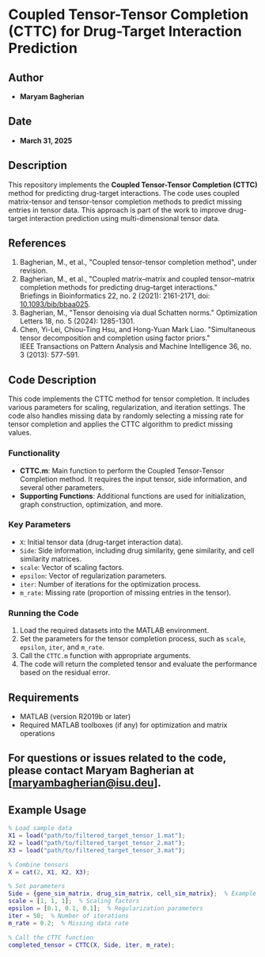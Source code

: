 # Coupled Tensor-Tensor Completion (CTTC) for Drug-Target Interaction Prediction

## Author
- **Maryam Bagherian**

## Date
- **March 31, 2025**

## Description
This repository implements the **Coupled Tensor-Tensor Completion (CTTC)** method for predicting drug-target interactions. The code uses coupled matrix-tensor and tensor-tensor completion methods to predict missing entries in tensor data. This approach is part of the work to improve drug-target interaction prediction using multi-dimensional tensor data.

## References

1. Bagherian, M., et al., "Coupled tensor-tensor completion method", under revision. 
2. Bagherian, M., et al., "Coupled matrix–matrix and coupled tensor–matrix completion methods for predicting drug–target interactions."  
   Briefings in Bioinformatics 22, no. 2 (2021): 2161-2171, doi: [10.1093/bib/bbaa025](https://doi.org/10.1093/bib/bbaa025).
3. Bagherian, M., "Tensor denoising via dual Schatten norms." Optimization Letters 18, no. 5 (2024): 1285-1301.
4. Chen, Yi-Lei, Chiou-Ting Hsu, and Hong-Yuan Mark Liao. "Simultaneous tensor decomposition and completion using factor priors."  
   IEEE Transactions on Pattern Analysis and Machine Intelligence 36, no. 3 (2013): 577-591.

## Code Description

This code implements the CTTC method for tensor completion. It includes various parameters for scaling, regularization, and iteration settings. The code also handles missing data by randomly selecting a missing rate for tensor completion and applies the CTTC algorithm to predict missing values.

### Functionality
- **CTTC.m**: Main function to perform the Coupled Tensor-Tensor Completion method. It requires the input tensor, side information, and several other parameters.
- **Supporting Functions**: Additional functions are used for initialization, graph construction, optimization, and more.

### Key Parameters
- `X`: Initial tensor data (drug-target interaction data).
- `Side`: Side information, including drug similarity, gene similarity, and cell similarity matrices.
- `scale`: Vector of scaling factors.
- `epsilon`: Vector of regularization parameters.
- `iter`: Number of iterations for the optimization process.
- `m_rate`: Missing rate (proportion of missing entries in the tensor).
  
### Running the Code
1. Load the required datasets into the MATLAB environment.
2. Set the parameters for the tensor completion process, such as `scale`, `epsilon`, `iter`, and `m_rate`.
3. Call the `CTTC.m` function with appropriate arguments.
4. The code will return the completed tensor and evaluate the performance based on the residual error.

## Requirements

- MATLAB (version R2019b or later)
- Required MATLAB toolboxes (if any) for optimization and matrix operations

## For questions or issues related to the code, please contact Maryam Bagherian at [maryambagherian@isu.deu].


## Example Usage

```matlab
% Load sample data
X1 = load("path/to/filtered_target_tensor_1.mat");
X2 = load("path/to/filtered_target_tensor_2.mat");
X3 = load("path/to/filtered_target_tensor_3.mat");

% Combine tensors
X = cat(2, X1, X2, X3);

% Set parameters
Side = {gene_sim_matrix, drug_sim_matrix, cell_sim_matrix};  % Example side info
scale = [1, 1, 1];  % Scaling factors
epsilon = [0.1, 0.1, 0.1];  % Regularization parameters
iter = 50;  % Number of iterations
m_rate = 0.2;  % Missing data rate

% Call the CTTC function
completed_tensor = CTTC(X, Side, iter, m_rate);






